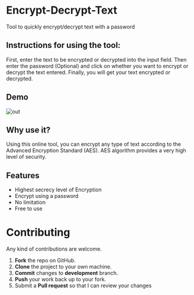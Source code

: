 # Encrypt-Decrypt-Text
Tool to quickly encrypt/decrypt text with a password

## Instructions for using the tool:
First, enter the text to be encrypted or decrypted into the input field. Then enter the password (Optional) and click on whether you want to encrypt or decrypt the text entered. Finally, you will get your text encrypted or decrypted.

## Demo
![out](https://user-images.githubusercontent.com/74408634/122517933-cf53fa80-d03a-11eb-8ed0-49bd3b85e705.gif)

## Why use it?
Using this online tool, you can encrypt any type of text according to the Advanced Encryption Standard (AES). AES algorithm provides a very high level of security.

## Features
* Highest secrecy level of Encryption
* Encrypt using a password
* No limitation
* Free to use

Contributing
==========
Any kind of contributions are welcome.

1. **Fork** the repo on GitHub.
2. **Clone** the project to your own machine.
3. **Commit** changes to **development** branch.
4. **Push** your work back up to your fork.
5. Submit a **Pull request** so that I can review your changes
